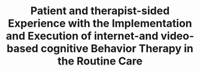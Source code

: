 --- 
abstract: '' 
authors: 
 - etzelmueller
 -  N Schneegans
 -  J Kremer
 -  A Radkovsky
 -  admin
doi: '' 
featured: false 
publication: '*ZEITSCHRIFT FUR PSYCHOSOMATISCHE MEDIZIN UND PSYCHOTHERAPIE*, 240' 
publication_short: '' 
publishDate: '2017-01-01' 
title: 'Patient and therapist-sided Experience with the Implementation and Execution of internet-and video-based cognitive Behavior Therapy in the Routine Care' 
url_code: '' 
url_dataset: '' 
url_pdf: '' 
url_poster: '' 
url_project: '' 
url_slides: '' 
url_source: '' 
url_video: '' 
---